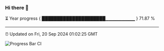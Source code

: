 ### Hi there 👋

⏳ Year progress { █████████████████████▁▁▁▁▁▁▁▁▁ } 71.87 %

---

⏰ Updated on Fri, 20 Sep 2024 01:02:25 GMT

![Progress Bar CI](https://github.com/liununu/liununu/workflows/Progress%20Bar%20CI/badge.svg)
